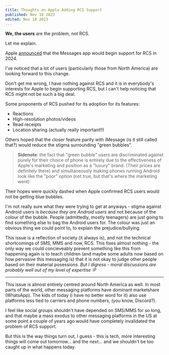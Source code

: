 ```yaml
---
title: Thoughts on Apple Adding RCS Support
published: Nov 18 2023
edited: Nov 18 2023
---
```


**We, the users** are the problem, not RCS.

Let me explain.

Apple [announced](https://www.abc.net.au/news/2023-11-17/apple-rcs-adoption-2024-messaging-android-google-sms/103117468) that the Messages app would begin support for RCS in 2024.

I've noticed that a lot of users (particularly those from North America) are looking forward to this change.

Don't get me wrong, I have nothing against RCS and it is in everybody's interests for Apple to begin supporting RCS, but I can't help noticing that RCS might not be such a big deal.

Some proponents of RCS pushed for its adoption for its features:
- Reactions
- High-resolution photos/videos
- Read receipts
- Location sharing (actually really important!!)

Others hoped that the closer feature parity with iMessage (is it still called that?) would reduce the stigma surrounding "green bubbles".

> **Sidenote**: the fact that "green bubble" users are discriminated against purely for their choice of phone is entirely due to the effectiveness of Apple's marketing and position as a "luxury" brand. (Their prices are definitely there) and simultaneously making phones running Android look like the "poor" option (not true, but that's where the marketing went)

Their hopes were quickly dashed when Apple confirmed RCS users would not be getting blue bubbles.

I'm not really sure what they were trying to get at anyways - stigma against Android users is *because they are Android users* and not because of the colour of the bubble. People (admittedly, mostly teenagers) are just going to find something else to bag the Android users for. The colour was just an obvious thing we could point to, to explain the prejudice/bullying.

This issue is a reflection of society (it always is), and not the technical shortcomings of SMS, MMS and now, RCS. This fixes almost nothing - the only way we could concieveably prevent something like this from happening again is to teach children (and maybe some adults now based on how pervasive this messaging is) that it is not okay to judge other people based on their material posessions. *But I digress - moral discussions are probably well out of my level of expertise :P*

---

This issue is almost entirely centred around North America as well. In most parts of the world, other messaging platforms have dominant marketshare (WhatsApp). The kids of today (i have no better word for it) also use platforms less tied to carriers and phone numbers, (you know, Discord?).

I feel like social groups shouldn't have depended on SMS/MMS for so long, and that maybe a mass exodus to other messaging platforms in the US at some point a couple of years ago would have completely invalidated the problem of RCS support.

But this is the way things turn out, I guess - this is tech, more interesting things will come out tomorrow... and the next... and we shouldn't be too caught up in what happens today.